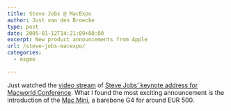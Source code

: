 ```yaml
---
title: Steve Jobs @ MacExpo
author: Just van den Broecke
type: post
date: 2005-01-12T14:21:09+00:00
excerpt: New product announcements from Apple
url: /steve-jobs-macexpo/
categories:
  - osgeo

---
```

Just watched the [video stream][1] of [Steve Jobs&#8217; keynote address for Macworld Conference][2]. What I found the most exciting announcement is the introduction of the [Mac Mini][3], a barebone G4 for around EUR 500.

 [1]: http://stream.apple.akadns.net/
 [2]: http://www.macworld.com/news/2005/01/11/keynote/index.php
 [3]: http://www.apple.com/macmini/
